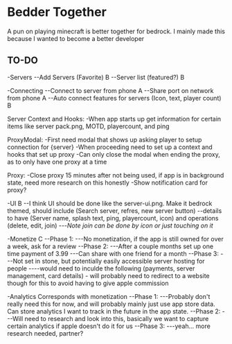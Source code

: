 # Bedder Together
A pun on playing minecraft is better together for bedrock.
I mainly made this because I wanted to become a better developer

## TO-DO
-Servers
--Add Servers (Favorite)                                                B
--Server list (featured?)                                               B

-Connecting
--Connect to server from phone                                          A
--Share port on network from phone                                      A
--Auto connect features for servers (Icon, text, player count)          B

<!-- Notes to do for Servers and Connecting -->
Server Context and Hooks:
-When app starts up get information for certain items like server pack.png, MOTD, playercount, and ping

ProxyModal:
-First need modal that shows up asking player to setup connection for {server}
-When proceeding need to set up a context and hooks that set up proxy
    -Can only close the modal when ending the proxy, as to only have one proxy at a time

Proxy:
-Close proxy 15 minutes after not being used, if app is in background state, need more research on this honestly
-Show notification card for proxy?





-UI                                                                     B
--I think UI should be done like the server-ui.png. Make it bedrock themed,
   should include (Search server, refres, new server button)
--details to have (Server name, splash text, ping, playercount, icon) and operations (delete, edit, join)
---*Note join can be done by icon or just touching on it*

-Monetize                                                               C
--Phase 1:
---No monetization, if the app is still owned for over a week, ask for a review
--Phase 2:
---After a couple months set up one time payment of 3.99
---Can share with one friend for a month
--Phase 3:
---Not set in stone, but potentially easily accessible server hosting for people
----would need to inculde the following (payments, server management, card details) - will probably need to redirect to 
    a website though for this to avoid having to give apple commission

-Analytics Corresponds with monetization
--Phase 1:
---Probably don't really need this for now, and will probably mainly just use app store data. Can store analytics I want to track in the future in the app state.
--Phase 2:
---Will need to research and look into this, basically we want to capture certain analytics if apple doesn't do it for us
--Phase 3:
---yeah... more research needed, partner?



